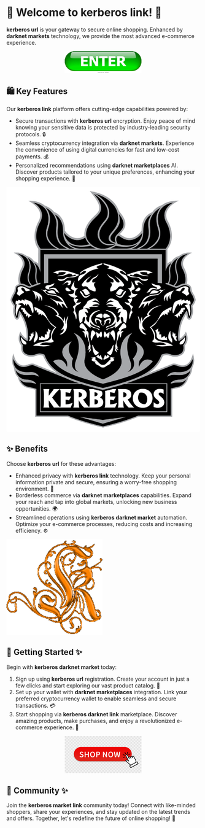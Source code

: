 # 🛒 Welcome to **kerberos link**! 🚀

**kerberos url** is your gateway to secure online shopping. Enhanced by **darknet markets** technology, we provide the most advanced e-commerce experience.

<div align='center'>

<img src='.github/assets/images/readme/shop/buttons/enter-button-260nw-18983662.webp' alt='buttons' width='200'/>

</div>

## 🛍️ Key Features

Our **kerberos link** platform offers cutting-edge capabilities powered by:

- Secure transactions with **kerberos url** encryption. Enjoy peace of mind knowing your sensitive data is protected by industry-leading security protocols. 🔒
- Seamless cryptocurrency integration via **darknet markets**. Experience the convenience of using digital currencies for fast and low-cost payments. 💰
- Personalized recommendations using **darknet marketplaces** AI. Discover products tailored to your unique preferences, enhancing your shopping experience. 🎯

![images](.github/assets/images/readme/shop/images/kerbweblogo.png)

## ✨ Benefits

Choose **kerberos url** for these advantages:

- Enhanced privacy with **kerberos link** technology. Keep your personal information private and secure, ensuring a worry-free shopping environment. 🙌
- Borderless commerce via **darknet marketplaces** capabilities. Expand your reach and tap into global markets, unlocking new business opportunities. 🌍
- Streamlined operations using **kerberos darknet market** automation. Optimize your e-commerce processes, reducing costs and increasing efficiency. ⚙️

![images](.github/assets/images/readme/shop/images/de82fdc9134c5f60a69216328fd851a6b02c0a54.png)

## 🚀 Getting Started ✨

Begin with **kerberos darknet market** today:

1. Sign up using **kerberos url** registration. Create your account in just a few clicks and start exploring our vast product catalog. 📝
2. Set up your wallet with **darknet marketplaces** integration. Link your preferred cryptocurrency wallet to enable seamless and secure transactions. 💳
3. Start shopping via **kerberos darknet link** marketplace. Discover amazing products, make purchases, and enjoy a revolutionized e-commerce experience. 🎉

<div align='center'>

<img src='.github/assets/images/readme/shop/buttons/360_F_435136055_9NxMQ4Mxn4vpAex1mOGYx67CMQfJNPMN.jpg' alt='buttons' width='200'/>

</div>

## 🤝 Community ✨

Join the **kerberos market link** community today! Connect with like-minded shoppers, share your experiences, and stay updated on the latest trends and offers. Together, let's redefine the future of online shopping! 🌟